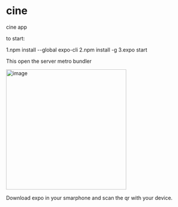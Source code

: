 # cine
cine app 

to start:

  
  1.npm install --global expo-cli
  2.npm install -g
  3.expo start
  
  This open the server metro bundler
  
  <img width="328" alt="image" src="https://user-images.githubusercontent.com/54189334/179625972-a2dc2013-620f-4342-9293-603dea6abf7c.png">
  
  Download expo in your smarphone and scan the qr with your device.

  
